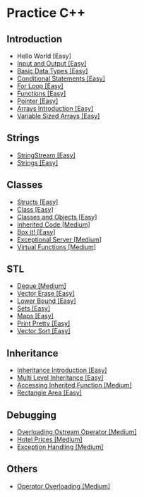 # Practice C++

## Introduction
- Hello World [Easy]
- [Input and Output [Easy]](https://github.com/JoanaMota/MyHackerRank/blob/main/Cpp/Introduction/input_output.cpp)
- [Basic Data Types [Easy]](https://github.com/JoanaMota/MyHackerRank/blob/main/Cpp/Introduction/basic_data_types.cpp)
- [Conditional Statements [Easy]](https://github.com/JoanaMota/MyHackerRank/blob/main/Cpp/Introduction/conditional_statements.cpp)
- [For Loop [Easy]](https://github.com/JoanaMota/MyHackerRank/blob/main/Cpp/Introduction/for_loop.cpp)
- [Functions [Easy]](https://github.com/JoanaMota/MyHackerRank/blob/main/Cpp/Introduction/functions.cpp)
- [Pointer [Easy]](https://github.com/JoanaMota/MyHackerRank/blob/main/Cpp/Introduction/pointer.cpp)
- [Arrays Introduction [Easy]](https://github.com/JoanaMota/MyHackerRank/blob/main/Cpp/Introduction/arrays_intro.cpp)
- [Variable Sized Arrays [Easy]](https://github.com/JoanaMota/MyHackerRank/blob/main/Cpp/Introduction/variable_sized_arrays.cpp)

## Strings
- [StringStream [Easy]](https://github.com/JoanaMota/MyHackerRank/blob/main/Cpp/Strings/string_stream.cpp)
- [Strings [Easy]](https://github.com/JoanaMota/MyHackerRank/blob/main/Cpp/Strings/strings.cpp)

## Classes
- [Structs [Easy]](https://github.com/JoanaMota/MyHackerRank/blob/main/Cpp/Classes/structs.cpp)
- [Class [Easy]](https://github.com/JoanaMota/MyHackerRank/blob/main/Cpp/Classes/class.cpp)
- [Classes and Objects [Easy]](https://github.com/JoanaMota/MyHackerRank/blob/main/Cpp/Classes/classes_and_objects.cpp)
- [Inherited Code [Medium]](https://github.com/JoanaMota/MyHackerRank/blob/main/Cpp/Classes/inherited_code.cpp)
- [Box it! [Easy]](https://github.com/JoanaMota/MyHackerRank/blob/main/Cpp/Classes/box_it.cpp)
- [Exceptional Server [Medium]](https://github.com/JoanaMota/MyHackerRank/blob/main/Cpp/Classes/exceptional_server.cpp)
- [Virtual Functions [Medium]](https://github.com/JoanaMota/MyHackerRank/blob/main/Cpp/Classes/virtual_functions.cpp)

## STL
- [Deque [Medium]](https://github.com/JoanaMota/MyHackerRank/blob/main/Cpp/STL/deque.cpp)
- [Vector Erase [Easy]](https://github.com/JoanaMota/MyHackerRank/blob/main/Cpp/STL/vector_erase.cpp)
- [Lower Bound [Easy]](https://github.com/JoanaMota/MyHackerRank/blob/main/Cpp/STL/lower_bound.cpp)
- [Sets [Easy]](https://github.com/JoanaMota/MyHackerRank/blob/main/Cpp/STL/sets.cpp)
- [Maps [Easy]](https://github.com/JoanaMota/MyHackerRank/blob/main/Cpp/STL/maps.cpp)
- [Print Pretty [Easy]](https://github.com/JoanaMota/MyHackerRank/blob/main/Cpp/STL/print_pretty.cpp)
- [Vector Sort [Easy]](https://github.com/JoanaMota/MyHackerRank/blob/main/Cpp/STL/vector_sort.cpp)

## Inheritance
- [Inheritance Introduction [Easy]](https://github.com/JoanaMota/MyHackerRank/blob/main/Cpp/Inheritance/inheritance_intro.cpp)
- [Multi Level Inheritance [Easy]](https://github.com/JoanaMota/MyHackerRank/blob/main/Cpp/Inheritance/multi_level_inheritance.cpp)
- [Accessing Inherited Function [Medium]](https://github.com/JoanaMota/MyHackerRank/blob/main/Cpp/Inheritance/accessing_inherited_functions.cpp)
- [Rectangle Area [Easy]](https://github.com/JoanaMota/MyHackerRank/blob/main/Cpp/Inheritance/rectangle_area.cpp)

## Debugging
- [Overloading Ostream Operator [Medium]](https://github.com/JoanaMota/MyHackerRank/blob/main/Cpp/Debugging/overloading_ostream_operator.cpp)
- [Hotel Prices [Medium]](https://github.com/JoanaMota/MyHackerRank/blob/main/Cpp/Debugging/hotel_prices.cpp)
- [Exception Handling [Medium]](https://github.com/JoanaMota/MyHackerRank/blob/main/Cpp/Debugging/exception_handling.cpp)

## Others
- [Operator Overloading [Medium]](https://github.com/JoanaMota/MyHackerRank/blob/main/Cpp/Others/operator_overloading.cpp)